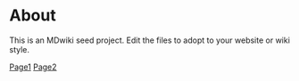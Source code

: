 About
=====

This is an MDwiki seed project. Edit the files to adopt to your website or wiki style.


[Page1](page1.md)
[Page2](page2.md)
